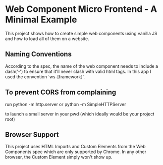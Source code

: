 # Web Component Micro Frontend - A Minimal Example

This project shows how to create simple web components using vanilla JS and how to load all of them on a website.

## Naming Conventions
According to the spec, the name of the web component needs to include a dash('-') to ensure that it'll never clash with valid html tags. In this app I used the convention `ws-[framework]'.


## To prevent CORS from complaining
run
    python -m http.server
or
    python -m SimpleHTTPServer

to launch a small server in your pwd (which ideally would be your project root)


## Browser Support
This project uses HTML Imports and Custom Elements from the Web Components spec which are only supported by Chrome. In any other browser, the Custom Element simply won't show up.

